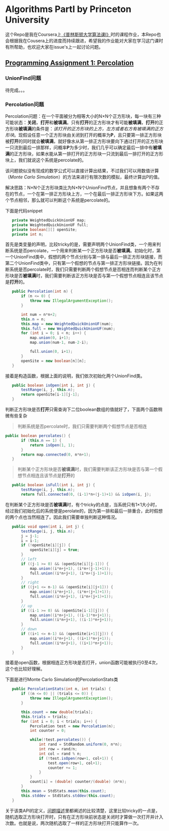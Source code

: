 # Algorithms PartI by Princeton University
这个Repo是我在Coursera上[《普林斯顿大学算法课I》](https://www.coursera.org/learn/introduction-to-algorithms/)时的课程作业，本Repo也会根据我在Cousera上的进度而持续跟进，希望我的作业能对大家在学习这门课时有所帮助，也欢迎大家在issue's上一起讨论问题。
##  [Programming Assignment 1: Percolation](http://coursera.cs.princeton.edu/algs4/assignments/percolation.html)
### UnionFind问题
待完成。。。
### Percolation问题
Percolation问题：在一个平面被分为相等大小的N×N个正方形块，每一块有三种可能状态：**关闭**，**打开**和**被填满**。只有**打开**的正方形块才有可能**被填满**，**打开**的正方形块**被填满**的条件是：*该打开的正方形块的上方，左方或者右方有被填满的正方形块*。现假设任意一个正方形块由关闭到打开的概率为**P**，且只要第一排正方形块被**打开**的同时就会**被填满**，就好像水从第一排正方形块要向下通过打开的正方形块一只流到最后一排那样，问概率**P**为多少时，我们几乎可以确定最后一排中有**被填满**的正方形块，如果水能从第一排打开的正方形块一只流到最后一排打开的正方形块上，我们就说这个系统是percolate的。

该问题貌似没有现成的数学公式可以直接计算出结果，不过我们可以用数值计算（*Monte Carlo Simulation*）的方法来进行有限次数的模拟，最终计算出P的值。

解决思路：N×N个正方形块类比为N×N个UnionFind节点，并且想象有两个不存在的节点，一个在第一排正方形块上方，一个在最后一排正方形块下方。如果这两个节点相邻，那么就可以判断这个系统是percolate的。

下面是代码snippet
```java
   private WeightedQuickUnionUF map;
   private WeightedQuickUnionUF full;
   private boolean[][] openSite;
   private int n;
```
首先是类变量的声明，比较tricky的是，需要声明两个UnionFind类，一个用来判断系统是否percolate，一个用来判断某一个正方形块是否**被填满**。初始化时，第一个UnionFind类中，假想的两个节点分别与第一排与最后一排正方形块链接，而第二个UnionFind类中，只有第一个假想的节点与第一排正方形块链接。因为在判断系统是否percolate时，我们只需要判断两个假想节点是否相连而判断某个正方形块是否**被填满**时，我们需要判断该正方形块是否与第一个假想节点相连且该节点是**打开**的。

```java
   public Percolation(int n) {
       if (n <= 0) {
           throw new IllegalArgumentException();
       }

       int num = n*n+2;
       this.n = n;
       this.map = new WeightedQuickUnionUF(num);
       this.full = new WeightedQuickUnionUF(num);
       for (int i = 0; i < n; i++) {
           map.union(0, i+1);
           map.union(num-1, num-2-i);

           full.union(0, i+1);
       }
       openSite = new boolean[n][n];
   }
```

接着是构造函数，根据上面的说明，我们依次初始化两个UnionFind类。

```java
   public boolean isOpen(int i, int j) {
       testRange(i, j, this.n);
       return openSite[i-1][j-1];
   }
```

判断正方形块是否**打开**只需查询下二位boolean数组的值就好了，下面两个函数稍微有些复杂

>判断系统是否percolate时，我们只需要判断两个假想节点是否相连

```java
public boolean percolates() {
       if (this.n == 1) {
           return isOpen(1, 1);
       }
       return map.connected(0, n*n+1);
   }
```

>判断某个正方形块是否**被填满**时，我们需要判断该正方形块是否与第一个假想节点相连且该节点是**打开**的

```java
   public boolean isFull(int i, int j) {
       testRange(i, j, this.n);
       return full.connected(0, (i-1)*n+(j-1)+1) && isOpen(i, j);
```

在判断某个正方形块是否**被填满**时，有个tricky的点是，当系统只有1×1大小时，经过我们初始化后的系统便是perolate的，因为第一排和最后一排重合，此时假想的两个点也当然相连了。因此我们需要单独判断这种情况。

```java
   public void open(int i, int j) {
       testRange(i, j, this.n);
       j = j-1;
       i = i-1;
       if (!openSite[i][j]) {
           openSite[i][j] = true;
       }
       // left
       if ((j-1 >= 0) && (openSite[i][j-1])) {
           map.union((i*n+j+1), (i*n+(j-1)+1));
           full.union((i*n+j+1), (i*n+(j-1)+1));
       }
       // right
       if ((j+1 <= n-1) && (openSite[i][j+1])) {
           map.union((i*n+j+1), (i*n+(j+1)+1));
           full.union((i*n+j+1), (i*n+(j+1)+1));
       }
       // up
       if ((i-1 >= 0) && (openSite[i-1][j])) {
           map.union((i*n+j+1), ((i-1)*n+j+1));
           full.union((i*n+j+1), ((i-1)*n+j+1));
       }
       // down
       if ((i+1 <= n-1) && (openSite[i+1][j])) {
           map.union((i*n+j+1), ((i+1)*n+j+1));
           full.union((i*n+j+1), ((i+1)*n+j+1));
       }
   }
```

接着是open函数，根据相连正方形块是否打开，union函数可能被执行0至4次，这个也比较好理解。

下面是进行Monte Carlo Simulation的PercolationStats类
```java
   public PercolationStats(int n, int trials) {
       if ((n <= 0) || (trials <= 0)) {
           throw new IllegalArgumentException();
       }

       this.count = new double[trials];
       this.trials = trials;
       for (int i = 0; i < trials; i++) {
           Percolation test = new Percolation(n);
           int counter = 0;

           while(!test.percolates()) {
               int rand = StdRandom.uniform(0, n*n);
               int row = rand/n;
               int col = rand % n;
               if (!test.isOpen(row+1, col+1)) {    
                   test.open(row+1, col+1);
                   counter += 1;
               }
           }                    
           count[i] = (double) counter/(double) (n*n);
       }
       this.mean = StdStats.mean(this.count);
       this.stddev = StdStats.stddev(this.count);   
   }
```

关于该类API的定义，[问题描述](http://coursera.cs.princeton.edu/algs4/assignments/percolation.html)里都阐述的比较清楚，这里比较tricky的一点是，随机选取正方形块打开时，只有在正方形块前状态是关闭时才算做一次打开并计入次数。也就是说，两次随机选取了一样的正方形块打开只能算作一次。
